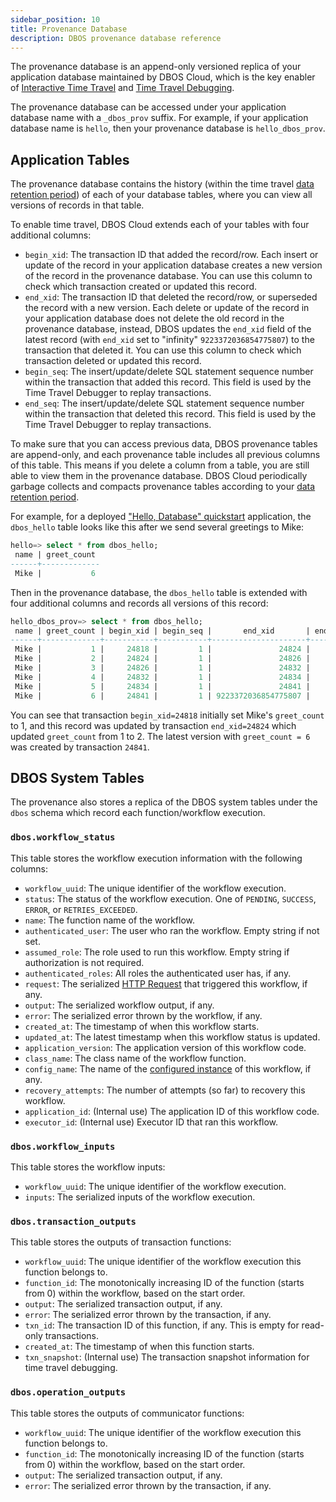 ```yaml
---
sidebar_position: 10
title: Provenance Database
description: DBOS provenance database reference
---
```


The provenance database is an append-only versioned replica of your application database maintained by DBOS Cloud, which is the key enabler of [Interactive Time Travel](../cloud-tutorials/interactive-timetravel.md) and [Time Travel Debugging](../cloud-tutorials/timetravel-debugging.md).

The provenance database can be accessed under your application database name with a `_dbos_prov` suffix. For example, if your application database name is `hello`, then your provenance database is `hello_dbos_prov`.

## Application Tables
The provenance database contains the history (within the time travel [data retention period](https://www.dbos.dev/pricing)) of each of your database tables, where you can view all versions of records in that table.

To enable time travel, DBOS Cloud extends each of your tables with four additional columns:
- `begin_xid`: The transaction ID that added the record/row. Each insert or update of the record in your application database creates a new version of the record in the provenance database. You can use this column to check which transaction created or updated this record.
- `end_xid`: The transaction ID that deleted the record/row, or superseded the record with a new version. Each delete or update of the record in your application database does not delete the old record in the provenance database, instead, DBOS updates the `end_xid` field of the latest record (with `end_xid` set to "infinity" `9223372036854775807`) to the transaction that deleted it. You can use this column to check which transaction deleted or updated this record.
- `begin_seq`: The insert/update/delete SQL statement sequence number within the transaction that added this record. This field is used by the Time Travel Debugger to replay transactions.
- `end_seq`: The insert/update/delete SQL statement sequence number within the transaction that deleted this record. This field is used by the Time Travel Debugger to replay transactions.

To make sure that you can access previous data, DBOS provenance tables are append-only, and each provenance table includes all previous columns of this table.
This means if you delete a column from a table, you are still able to view them in the provenance database.
DBOS Cloud periodically garbage collects and compacts provenance tables according to your [data retention period](https://www.dbos.dev/pricing).

For example, for a deployed ["Hello, Database" quickstart](../getting-started/quickstart) application, the `dbos_hello` table looks like this after we send several greetings to Mike:

```sql
hello=> select * from dbos_hello;
 name | greet_count
------+-------------
 Mike |           6
```

Then in the provenance database, the `dbos_hello` table is extended with four additional columns and records all versions of this record:
```sql
hello_dbos_prov=> select * from dbos_hello;
 name | greet_count | begin_xid | begin_seq |       end_xid       | end_seq
------+-------------+-----------+-----------+---------------------+---------
 Mike |           1 |     24818 |         1 |               24824 |       1
 Mike |           2 |     24824 |         1 |               24826 |       1
 Mike |           3 |     24826 |         1 |               24832 |       1
 Mike |           4 |     24832 |         1 |               24834 |       1
 Mike |           5 |     24834 |         1 |               24841 |       1
 Mike |           6 |     24841 |         1 | 9223372036854775807 |       0
```

You can see that transaction `begin_xid=24818` initially set Mike's `greet_count` to 1, and this record was updated by transaction `end_xid=24824` which updated `greet_count` from 1 to 2.
The latest version with `greet_count = 6` was created by transaction `24841`.

## DBOS System Tables
The provenance also stores a replica of the DBOS system tables under the `dbos` schema which record each function/workflow execution.

### `dbos.workflow_status`

This table stores the workflow execution information with the following columns:

- `workflow_uuid`: The unique identifier of the workflow execution.
- `status`: The status of the workflow execution. One of `PENDING`, `SUCCESS`, `ERROR`, or `RETRIES_EXCEEDED`.
- `name`: The function name of the workflow.
- `authenticated_user`: The user who ran the workflow. Empty string if not set.
- `assumed_role`: The role used to run this workflow.  Empty string if authorization is not required.
- `authenticated_roles`: All roles the authenticated user has, if any.
- `request`: The serialized [HTTP Request](./contexts#ctxtrequest) that triggered this workflow, if any.
- `output`: The serialized workflow output, if any.
- `error`: The serialized error thrown by the workflow, if any.
- `created_at`: The timestamp of when this workflow starts.
- `updated_at`: The latest timestamp when this workflow status is updated.
- `application_version`: The application version of this workflow code.
- `class_name`: The class name of the workflow function.
- `config_name`: The name of the [configured instance](../tutorials/configured-instances.md) of this workflow, if any.
- `recovery_attempts`: The number of attempts (so far) to recovery this workflow.
- `application_id`: (Internal use) The application ID of this workflow code.
- `executor_id`: (Internal use) Executor ID that ran this workflow.


### `dbos.workflow_inputs`
This table stores the workflow inputs:

- `workflow_uuid`: The unique identifier of the workflow execution.
- `inputs`: The serialized inputs of the workflow execution.

### `dbos.transaction_outputs`
This table stores the outputs of transaction functions:

- `workflow_uuid`: The unique identifier of the workflow execution this function belongs to.
- `function_id`: The monotonically increasing ID of the function (starts from 0) within the workflow, based on the start order.
- `output`: The serialized transaction output, if any.
- `error`: The serialized error thrown by the transaction, if any.
- `txn_id`: The transaction ID of this function, if any. This is empty for read-only transactions.
- `created_at`: The timestamp of when this function starts.
- `txn_snapshot`: (Internal use) The transaction snapshot information for time travel debugging.

### `dbos.operation_outputs`
This table stores the outputs of communicator functions:

- `workflow_uuid`: The unique identifier of the workflow execution this function belongs to.
- `function_id`: The monotonically increasing ID of the function (starts from 0) within the workflow, based on the start order.
- `output`: The serialized transaction output, if any.
- `error`: The serialized error thrown by the transaction, if any.